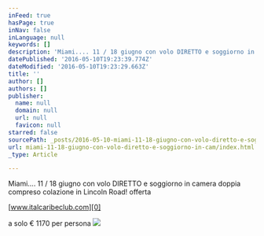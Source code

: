 ```yaml
---
inFeed: true
hasPage: true
inNav: false
inLanguage: null
keywords: []
description: 'Miami.... 11 / 18 giugno con volo DIRETTO e soggiorno in camera doppia compreso colazione in Lincoln Road! offerta'
datePublished: '2016-05-10T19:23:39.774Z'
dateModified: '2016-05-10T19:23:29.663Z'
title: ''
author: []
authors: []
publisher:
  name: null
  domain: null
  url: null
  favicon: null
starred: false
sourcePath: _posts/2016-05-10-miami-11-18-giugno-con-volo-diretto-e-soggiorno-in-cam.md
url: miami-11-18-giugno-con-volo-diretto-e-soggiorno-in-cam/index.html
_type: Article

---
```

Miami.... 11 / 18 giugno con volo DIRETTO e soggiorno in camera doppia compreso colazione in Lincoln Road! offerta

[www.italcaribeclub.com][0]

a solo € 1170 per persona
![](https://the-grid-user-content.s3-us-west-2.amazonaws.com/66887e3e-94eb-49af-9148-840675c6ba3c.jpg)

[0]: http://l.facebook.com/l.php?u=http%3A%2F%2Fwww.italcaribeclub.com%2F&h=dAQFn0sWtAQFsNDySCsWciWeDPokVsEI4XRFQJz9Po6C-IA&enc=AZN4vJRSqiehgkIB6rRodKhjmmj8EgOCFQJ-Rh3_duHtQUj_bDt7uT_9luYYW-P0z_iDWbc_s-5g5vC3zXcg9bih4CqWj4MANi32cfKedvLVcMFfbq_6xEMKMznpYsVHfXsQBApKKZZxLTcJJBBcm3ZvCHpyp0Tiv-lDtjf1yey6e3AdifWGA86CN6_cb0zjVabs5Ddu8q4Df-x-hJbovn9Z&s=1